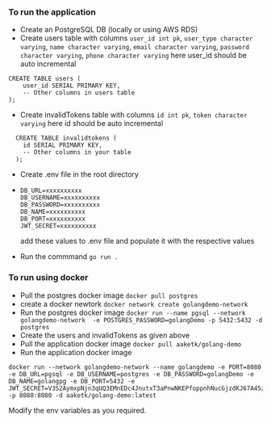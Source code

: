 ### To run the application
- Create an PostgreSQL DB (locally or using AWS RDS)
- Create users table with columns ```user_id int pk```, ```user_type character varying```, ```name character varying```, ```email character varying```, ```password character varying```, ```phone character varying``` here user_id should be auto incremental

```
CREATE TABLE users (
    user_id SERIAL PRIMARY KEY,
    -- Other columns in users table
);

```
- Create invalidTokens table with columns ```id int pk```, ```token character varying``` here id should be auto incremental

```
  CREATE TABLE invalidtokens (
    id SERIAL PRIMARY KEY,
    -- Other columns in your table
  );
```
- Create .env file in the root directory
- ``` PORT=8080
  DB_URL=xxxxxxxxxx
  DB_USERNAME=xxxxxxxxxx
  DB_PASSWORD=xxxxxxxxxx
  DB_NAME=xxxxxxxxxx
  DB_PORT=xxxxxxxxxx
  JWT_SECRET=xxxxxxxxxx
  ```
  add these values to .env file and populate it with the respective values

- Run the commmand ```go run .```

### To run using docker
- Pull the postgres docker image ```docker pull postgres```
- create a docker newtork ```docker network create golangdemo-network```
- Run the postgres docker image ```docker run --name pgsql --network golangdemo-network  -e POSTGRES_PASSWORD=golangDemo -p 5432:5432 -d postgres```
- Create the users and invalidTokens as given above
- Pull the application docker image ```docker pull aaketk/golang-demo```
- Run the application docker image 
```
docker run --network golangdemo-network --name golangdemo -e PORT=8080 -e DB_URL=pgsql -e DB_USERNAME=postgres -e DB_PASSWORD=golangDemo -e DB_NAME=golangpg -e DB_PORT=5432 -e JWT_SECRET=V3S2AymxpNjn3qUQ3EMnEDc4JnutxT3aPnwNKEPfoppnhNucGjzdKJ67A45zW4HTmrfxq7dcHdhPu8okz74ap2mk8gGdRfmSX9HHtZunoPuFzF38nNQts83koC3qKRUn -p 8080:8080 -d aaketk/golang-demo:latest
```
Modify the env variables as you required.
